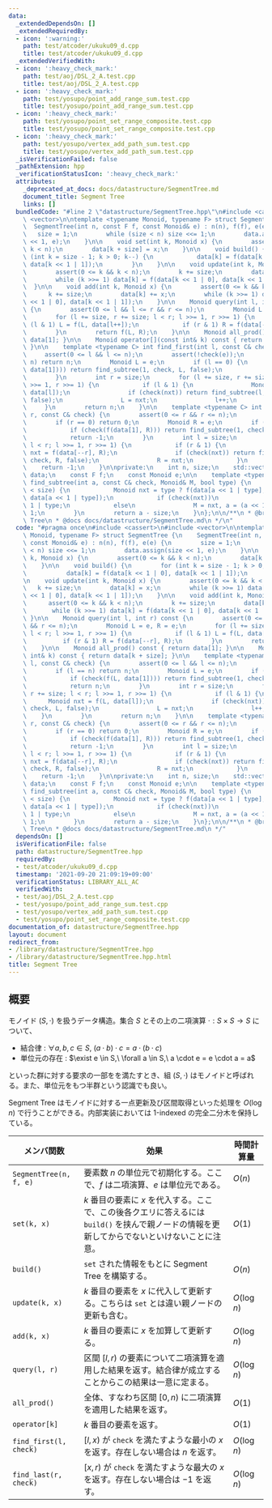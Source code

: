 ```yaml
---
data:
  _extendedDependsOn: []
  _extendedRequiredBy:
  - icon: ':warning:'
    path: test/atcoder/ukuku09_d.cpp
    title: test/atcoder/ukuku09_d.cpp
  _extendedVerifiedWith:
  - icon: ':heavy_check_mark:'
    path: test/aoj/DSL_2_A.test.cpp
    title: test/aoj/DSL_2_A.test.cpp
  - icon: ':heavy_check_mark:'
    path: test/yosupo/point_add_range_sum.test.cpp
    title: test/yosupo/point_add_range_sum.test.cpp
  - icon: ':heavy_check_mark:'
    path: test/yosupo/point_set_range_composite.test.cpp
    title: test/yosupo/point_set_range_composite.test.cpp
  - icon: ':heavy_check_mark:'
    path: test/yosupo/vertex_add_path_sum.test.cpp
    title: test/yosupo/vertex_add_path_sum.test.cpp
  _isVerificationFailed: false
  _pathExtension: hpp
  _verificationStatusIcon: ':heavy_check_mark:'
  attributes:
    _deprecated_at_docs: docs/datastructure/SegmentTree.md
    document_title: Segment Tree
    links: []
  bundledCode: "#line 2 \"datastructure/SegmentTree.hpp\"\n#include <cassert>\n#include\
    \ <vector>\n\ntemplate <typename Monoid, typename F> struct SegmentTree {\n  \
    \  SegmentTree(int n, const F f, const Monoid& e) : n(n), f(f), e(e) {\n     \
    \   size = 1;\n        while (size < n) size <<= 1;\n        data.assign(size\
    \ << 1, e);\n    }\n\n    void set(int k, Monoid x) {\n        assert(0 <= k &&\
    \ k < n);\n        data[k + size] = x;\n    }\n\n    void build() {\n        for\
    \ (int k = size - 1; k > 0; k--) {\n            data[k] = f(data[k << 1 | 0],\
    \ data[k << 1 | 1]);\n        }\n    }\n\n    void update(int k, Monoid x) {\n\
    \        assert(0 <= k && k < n);\n        k += size;\n        data[k] = x;\n\
    \        while (k >>= 1) data[k] = f(data[k << 1 | 0], data[k << 1 | 1]);\n  \
    \  }\n\n    void add(int k, Monoid x) {\n        assert(0 <= k && k < n);\n  \
    \      k += size;\n        data[k] += x;\n        while (k >>= 1) data[k] = f(data[k\
    \ << 1 | 0], data[k << 1 | 1]);\n    }\n\n    Monoid query(int l, int r) const\
    \ {\n        assert(0 <= l && l <= r && r <= n);\n        Monoid L = e, R = e;\n\
    \        for (l += size, r += size; l < r; l >>= 1, r >>= 1) {\n            if\
    \ (l & 1) L = f(L, data[l++]);\n            if (r & 1) R = f(data[--r], R);\n\
    \        }\n        return f(L, R);\n    }\n\n    Monoid all_prod() const { return\
    \ data[1]; }\n\n    Monoid operator[](const int& k) const { return data[k + size];\
    \ }\n\n    template <typename C> int find_first(int l, const C& check) {\n   \
    \     assert(0 <= l && l <= n);\n        assert(!check(e));\n        if (l ==\
    \ n) return n;\n        Monoid L = e;\n        if (l == 0) {\n            if (check(f(L,\
    \ data[1]))) return find_subtree(1, check, L, false);\n            return n;\n\
    \        }\n        int r = size;\n        for (l += size, r += size; l < r; l\
    \ >>= 1, r >>= 1) {\n            if (l & 1) {\n                Monoid nxt = f(L,\
    \ data[l]);\n                if (check(nxt)) return find_subtree(l, check, L,\
    \ false);\n                L = nxt;\n                l++;\n            }\n   \
    \     }\n        return n;\n    }\n\n    template <typename C> int find_last(int\
    \ r, const C& check) {\n        assert(0 <= r && r <= n);\n        assert(!check(e));\n\
    \        if (r == 0) return 0;\n        Monoid R = e;\n        if (r == n) {\n\
    \            if (check(f(data[1], R))) return find_subtree(1, check, R, true);\n\
    \            return -1;\n        }\n        int l = size;\n        for (r += size;\
    \ l < r; l >>= 1, r >>= 1) {\n            if (r & 1) {\n                Monoid\
    \ nxt = f(data[--r], R);\n                if (check(nxt)) return find_subtree(r,\
    \ check, R, false);\n                R = nxt;\n            }\n        }\n    \
    \    return -1;\n    }\n\nprivate:\n    int n, size;\n    std::vector<Monoid>\
    \ data;\n    const F f;\n    const Monoid e;\n\n    template <typename C> int\
    \ find_subtree(int a, const C& check, Monoid& M, bool type) {\n        while (a\
    \ < size) {\n            Monoid nxt = type ? f(data[a << 1 | type], M) : f(M,\
    \ data[a << 1 | type]);\n            if (check(nxt))\n                a = a <<\
    \ 1 | type;\n            else\n                M = nxt, a = (a << 1 | type) -\
    \ 1;\n        }\n        return a - size;\n    }\n};\n\n/**\n * @brief Segment\
    \ Tree\n * @docs docs/datastructure/SegmentTree.md\n */\n"
  code: "#pragma once\n#include <cassert>\n#include <vector>\n\ntemplate <typename\
    \ Monoid, typename F> struct SegmentTree {\n    SegmentTree(int n, const F f,\
    \ const Monoid& e) : n(n), f(f), e(e) {\n        size = 1;\n        while (size\
    \ < n) size <<= 1;\n        data.assign(size << 1, e);\n    }\n\n    void set(int\
    \ k, Monoid x) {\n        assert(0 <= k && k < n);\n        data[k + size] = x;\n\
    \    }\n\n    void build() {\n        for (int k = size - 1; k > 0; k--) {\n \
    \           data[k] = f(data[k << 1 | 0], data[k << 1 | 1]);\n        }\n    }\n\
    \n    void update(int k, Monoid x) {\n        assert(0 <= k && k < n);\n     \
    \   k += size;\n        data[k] = x;\n        while (k >>= 1) data[k] = f(data[k\
    \ << 1 | 0], data[k << 1 | 1]);\n    }\n\n    void add(int k, Monoid x) {\n  \
    \      assert(0 <= k && k < n);\n        k += size;\n        data[k] += x;\n \
    \       while (k >>= 1) data[k] = f(data[k << 1 | 0], data[k << 1 | 1]);\n   \
    \ }\n\n    Monoid query(int l, int r) const {\n        assert(0 <= l && l <= r\
    \ && r <= n);\n        Monoid L = e, R = e;\n        for (l += size, r += size;\
    \ l < r; l >>= 1, r >>= 1) {\n            if (l & 1) L = f(L, data[l++]);\n  \
    \          if (r & 1) R = f(data[--r], R);\n        }\n        return f(L, R);\n\
    \    }\n\n    Monoid all_prod() const { return data[1]; }\n\n    Monoid operator[](const\
    \ int& k) const { return data[k + size]; }\n\n    template <typename C> int find_first(int\
    \ l, const C& check) {\n        assert(0 <= l && l <= n);\n        assert(!check(e));\n\
    \        if (l == n) return n;\n        Monoid L = e;\n        if (l == 0) {\n\
    \            if (check(f(L, data[1]))) return find_subtree(1, check, L, false);\n\
    \            return n;\n        }\n        int r = size;\n        for (l += size,\
    \ r += size; l < r; l >>= 1, r >>= 1) {\n            if (l & 1) {\n          \
    \      Monoid nxt = f(L, data[l]);\n                if (check(nxt)) return find_subtree(l,\
    \ check, L, false);\n                L = nxt;\n                l++;\n        \
    \    }\n        }\n        return n;\n    }\n\n    template <typename C> int find_last(int\
    \ r, const C& check) {\n        assert(0 <= r && r <= n);\n        assert(!check(e));\n\
    \        if (r == 0) return 0;\n        Monoid R = e;\n        if (r == n) {\n\
    \            if (check(f(data[1], R))) return find_subtree(1, check, R, true);\n\
    \            return -1;\n        }\n        int l = size;\n        for (r += size;\
    \ l < r; l >>= 1, r >>= 1) {\n            if (r & 1) {\n                Monoid\
    \ nxt = f(data[--r], R);\n                if (check(nxt)) return find_subtree(r,\
    \ check, R, false);\n                R = nxt;\n            }\n        }\n    \
    \    return -1;\n    }\n\nprivate:\n    int n, size;\n    std::vector<Monoid>\
    \ data;\n    const F f;\n    const Monoid e;\n\n    template <typename C> int\
    \ find_subtree(int a, const C& check, Monoid& M, bool type) {\n        while (a\
    \ < size) {\n            Monoid nxt = type ? f(data[a << 1 | type], M) : f(M,\
    \ data[a << 1 | type]);\n            if (check(nxt))\n                a = a <<\
    \ 1 | type;\n            else\n                M = nxt, a = (a << 1 | type) -\
    \ 1;\n        }\n        return a - size;\n    }\n};\n\n/**\n * @brief Segment\
    \ Tree\n * @docs docs/datastructure/SegmentTree.md\n */"
  dependsOn: []
  isVerificationFile: false
  path: datastructure/SegmentTree.hpp
  requiredBy:
  - test/atcoder/ukuku09_d.cpp
  timestamp: '2021-09-20 21:09:19+09:00'
  verificationStatus: LIBRARY_ALL_AC
  verifiedWith:
  - test/aoj/DSL_2_A.test.cpp
  - test/yosupo/point_add_range_sum.test.cpp
  - test/yosupo/vertex_add_path_sum.test.cpp
  - test/yosupo/point_set_range_composite.test.cpp
documentation_of: datastructure/SegmentTree.hpp
layout: document
redirect_from:
- /library/datastructure/SegmentTree.hpp
- /library/datastructure/SegmentTree.hpp.html
title: Segment Tree
---
```

## 概要
モノイド $(S, \cdot)$ を扱うデータ構造。集合 $S$ とその上の二項演算 $\cdot : S \times S \to S$ について、

- 結合律 : $\forall a, b, c \in S,\ (a \cdot b) \cdot c = a \cdot (b \cdot c)$
- 単位元の存在 : $\exist e \in S,\ \forall a \in S,\ a \cdot e = e \cdot a = a$

といった群に対する要求の一部をを満たすとき、組 $(S,\cdot)$ はモノイドと呼ばれる。また、単位元をもつ半群という認識でも良い。

Segment Tree はモノイドに対する一点更新及び区間取得といった処理を $O(\log n)$ で行うことができる。内部実装においては 1-indexed の完全二分木を保持している。

| メンバ関数             | 効果                                                                                                                                           | 時間計算量  |
| ---------------------- | ---------------------------------------------------------------------------------------------------------------------------------------------- | ----------- |
| `SegmentTree(n, f, e)` | 要素数 $n$ の単位元で初期化する。ここで、$f$ は二項演算、$e$ は単位元である。                                                                  | $O(n)$      |
| `set(k, x)`            | $k$ 番目の要素に $x$ を代入する。ここで、この後各クエリに答えるには `build()` を挟んで親ノードの情報を更新してからでないといけないことに注意。 | $O(1)$      |
| `build()`              | `set` された情報をもとに Segment Tree を構築する。                                                                                             | $O(n)$      |
| `update(k, x)`         | $k$ 番目の要素を $x$ に代入して更新する。こちらは `set` とは違い親ノードの更新も含む。                                                         | $O(\log n)$ |
| `add(k, x)`            | $k$ 番目の要素に $x$ を加算して更新する。                                                                                                      | $O(\log n)$ |
| `query(l, r)`          | 区間 $[l, r)$ の要素について二項演算を適用した結果を返す。結合律が成立することからこの結果は一意に定まる。                                     | $O(\log n)$ |
| `all_prod()`           | 全体、すなわち区間 $[0, n)$ に二項演算を適用した結果を返す。                                                                                   | $O(1)$      |
| `operator[k]`          | $k$ 番目の要素を返す。                                                                                                                         | $O(1)$      |
| `find_first(l, check)` | $[l, x)$ が `check` を満たすような最小の $x$ を返す。存在しない場合は $n$ を返す。                                                             | $O(\log n)$ |
| `find_last(r, check)`  | $[x, r)$ が `check` を満たすような最大の $x$ を返す。存在しない場合は $-1$ を返す。                                                            | $O(\log n)$ |